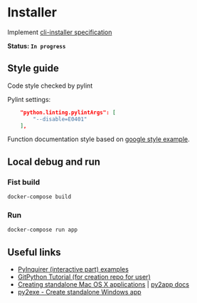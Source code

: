 # Installer

Implement [cli-installer specification](../../docs/design/cli-installer-design.md)

**Status: `In progress`**

## Style guide

Code style checked by pylint

Pylint settings:

```json
    "python.linting.pylintArgs": [
        "--disable=E0401"
    ],
```

Function documentation style based on [google style example](https://sphinxcontrib-napoleon.readthedocs.io/en/latest/example_google.html).

## Local debug and run

### Fist build

```bash
docker-compose build
```

### Run

```bash
docker-compose run app
```

## Useful links

* [PyInquirer (interactive part) examples](https://github.com/CITGuru/PyInquirer#examples)
* [GitPython Tutorial (for creation repo for user)](https://gitpython.readthedocs.io/en/stable/tutorial.html)
* [Creating standalone Mac OS X applications](https://www.metachris.com/2015/11/create-standalone-mac-os-x-applications-with-python-and-py2app/) | [py2app docs](https://py2app.readthedocs.io/en/latest/)
* [py2exe - Create standalone Windows app](https://www.py2exe.org/)
